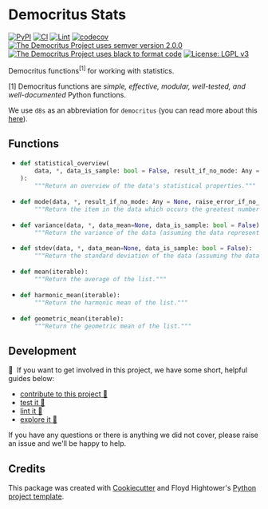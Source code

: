 # Democritus Stats

[![PyPI](https://img.shields.io/pypi/v/d8s-stats.svg)](https://pypi.python.org/pypi/d8s-stats)
[![CI](https://github.com/democritus-project/d8s-stats/workflows/CI/badge.svg)](https://github.com/democritus-project/d8s-stats/actions)
[![Lint](https://github.com/democritus-project/d8s-stats/workflows/Lint/badge.svg)](https://github.com/democritus-project/d8s-stats/actions)
[![codecov](https://codecov.io/gh/democritus-project/d8s-stats/branch/main/graph/badge.svg?token=V0WOIXRGMM)](https://codecov.io/gh/democritus-project/d8s-stats)
[![The Democritus Project uses semver version 2.0.0](https://img.shields.io/badge/-semver%20v2.0.0-22bfda)](https://semver.org/spec/v2.0.0.html)
[![The Democritus Project uses black to format code](https://img.shields.io/badge/code%20style-black-000000.svg)](https://github.com/psf/black)
[![License: LGPL v3](https://img.shields.io/badge/License-LGPL%20v3-blue.svg)](https://choosealicense.com/licenses/lgpl-3.0/)

Democritus functions<sup>[1]</sup> for working with statistics.

[1] Democritus functions are <i>simple, effective, modular, well-tested, and well-documented</i> Python functions.

We use `d8s` as an abbreviation for `democritus` (you can read more about this [here](https://github.com/democritus-project/roadmap#what-is-d8s)).

## Functions

  - ```python
    def statistical_overview(
        data, *, data_is_sample: bool = False, result_if_no_mode: Any = None, raise_error_if_no_mode: bool = True
    ):
        """Return an overview of the data's statistical properties."""
    ```
  - ```python
    def mode(data, *, result_if_no_mode: Any = None, raise_error_if_no_mode: bool = True):
        """Return the item in the data which occurs the greatest number of times."""
    ```
  - ```python
    def variance(data, *, data_mean=None, data_is_sample: bool = False):
        """Return the variance of the data (assuming the data represents an entire population)."""
    ```
  - ```python
    def stdev(data, *, data_mean=None, data_is_sample: bool = False):
        """Return the standard deviation of the data (assuming the data represents an entire population)."""
    ```
  - ```python
    def mean(iterable):
        """Return the average of the list."""
    ```
  - ```python
    def harmonic_mean(iterable):
        """Return the harmonic mean of the list."""
    ```
  - ```python
    def geometric_mean(iterable):
        """Return the geometric mean of the list."""
    ```

## Development

👋 &nbsp;If you want to get involved in this project, we have some short, helpful guides below:

- [contribute to this project 🥇][contributing]
- [test it 🧪][local-dev]
- [lint it 🧹][local-dev]
- [explore it 🔭][local-dev]

If you have any questions or there is anything we did not cover, please raise an issue and we'll be happy to help.

## Credits

This package was created with [Cookiecutter](https://github.com/audreyr/cookiecutter) and Floyd Hightower's [Python project template](https://github.com/fhightower-templates/python-project-template).

[contributing]: https://github.com/democritus-project/.github/blob/main/CONTRIBUTING.md#contributing-a-pr-
[local-dev]: https://github.com/democritus-project/.github/blob/main/CONTRIBUTING.md#local-development-
